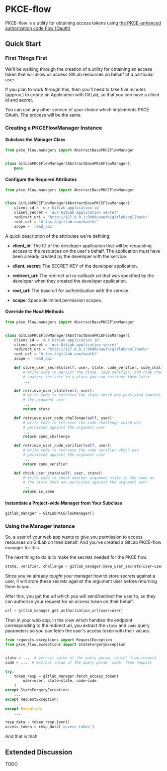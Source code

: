 # PKCE-flow


PKCE-flow is a utility for obtaining access tokens using [the PKCE-enhanced authorization code flow (Oauth)](https://tools.ietf.org/html/rfc7636)


## Quick Start


### First Things First


We'll be walking through the creation of a utility for obtaining an access token that will allow us access GitLab resources on behalf of a particular user.

If you plan to _work through_ this, then you'll need to take five minutes (approx.) to create an Application with GitLab, so that you can have a client id and secret.

You can use any other service of your choice which implements PKCE OAuth. The process will be the same.


### Creating a PKCEFlowManager Instance


#### Subclass the Manager Class


```python
from pkce_flow.managers import AbstractBasePKCEFlowManager


class GitLabPKCEFlowManager(AbstractBasePKCEFlowManager):
    pass
```


#### Configure the Required Attributes


```python
from pkce_flow.managers import AbstractBasePKCEFlowManager


class GitLabPKCEFlowManager(AbstractBasePKCEFlowManager):
    client_id = 'our GitLab application id'
    client_secret = 'our GitLab application secret'
    redirect_uri = 'http://127.0.0.1:8000/oauth/gitlab/callback/'
    root_url = 'https://gitlab.com/oauth/'
    scope = 'read_api'
```

A quick description of the attributes we're defining:

* __client_id__: The ID of the developer application that will be requesting access to the resources on the user's behalf. The application must have been already created by the developer with the service.

* __client_secret__: The SECRET KEY of the developer application.

* __redirect_uri__: The redirect uri or callback uri that was specified by the developer when they created the developer application.

* __root_url__: The base url for authentication with the service.

* __scope__: Space delimited permission scopes.


#### Override the _Hook_ Methods


```python
from pkce_flow.managers import AbstractBasePKCEFlowManager


class GitLabPKCEFlowManager(AbstractBasePKCEFlowManager):
    client_id = 'our GitLab application id'
    client_secret = 'our GitLab application secret'
    redirect_uri = 'http://127.0.0.1:8000/oauth/gitlab/callback/'
    root_url = 'https://gitlab.com/oauth/'
    scope = 'read_api'

    def store_user_secrets(self, user, state, code_verifier, code_challenge):
        # write code to persist the state, code verifier, and code challenge
        # against the user in a place you can retrieve them later
        ...

    def retrieve_user_state(self, user):
        # write code to retrieve the state which was persisted against
        # the argument user
        ...
        return state

    def retrieve_user_code_challenge(self, user):
        # write code to retrieve the code challenge which was
        # persisted against the argument user
        ...
        return code_challenge

    def retrieve_user_code_verifier(self, user):
        # write code to retrieve the code verifier which was
        # persisted against the argument user
        ...
        return code_verifier

    def check_user_state(self, user, state):
        # write code to check whether argument state is the same as
        # the state that was persisted against the argument user
        ...
        return is_same
```


#### Instantiate a Project-wide Manager from Your Subclass


```python
gitlab_manager = GitLabPKCEFlowManager()
```


### Using the Manager Instance


So, a user of your web app wants to give you permission to access resources on GitLab on their behalf. And you've created a GitLab PKCE-flow manager for this.

The next thing to do is to make the secrets needed for the PKCE flow.

```python
state, verifier, challenge = gitlab_manager.make_user_secrets(user=user)
```

Since you've already _taught_ your manager how to store secrets against a user, it will store these secrets against the argument user before returning them to you.

After this, you get the url which you will send/redirect the user to, so they can authorize your request for an access token on their behalf.

```python
url = gitlab_manager.get_authorization_url(user=user)
```

Then in your web app, in the view which handles the endpoint corresponding to the redirect uri, you extract the `state` and `code` query parameters so you can fetch the user's access token with their values.

```python
from requests.exceptions import RequestException
from pkce_flow.exceptions import StateForgeryException


state = ...  # extract value of the query param 'state' from request
code = ...  # extract value of the query param 'code' from request

try:
    token_resp = gitlab_manager.fetch_access_token(
        user=user, state=state, code=code
    )
except StateForgeryException:
    ...
except RequestException:
    ...
except Exception:
    ...

resp_data = token_resp.json()
access_token = resp_data['access_token']
```

And that is that!


## Extended Discussion


TODO
